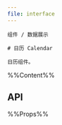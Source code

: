 ```yaml
---
file: interface
---
```


`````
组件 / 数据展示

# 日历 Calendar

日历组件。
`````

%%Content%%

## API

%%Props%%
